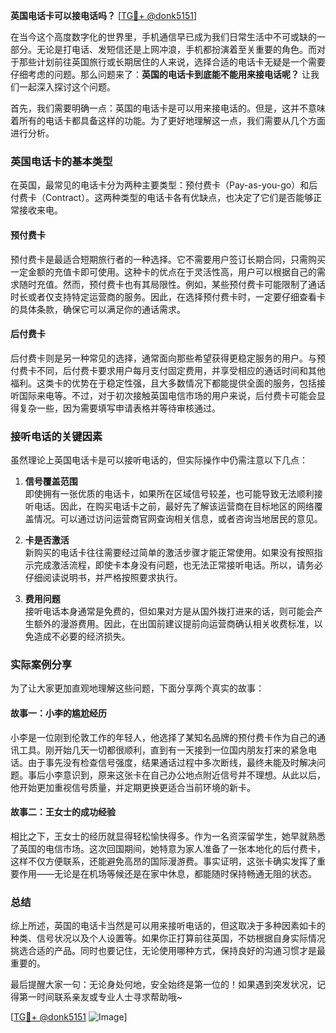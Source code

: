 **英国电话卡可以接电话吗？** [[TG💪+ @donk5151](https://t.me/s/donk5151)]

在当今这个高度数字化的世界里，手机通信早已成为我们日常生活中不可或缺的一部分。无论是打电话、发短信还是上网冲浪，手机都扮演着至关重要的角色。而对于那些计划前往英国旅行或长期居住的人来说，选择合适的电话卡无疑是一个需要仔细考虑的问题。那么问题来了：**英国的电话卡到底能不能用来接电话呢？** 让我们一起深入探讨这个问题。

首先，我们需要明确一点：英国的电话卡是可以用来接电话的。但是，这并不意味着所有的电话卡都具备这样的功能。为了更好地理解这一点，我们需要从几个方面进行分析。

### 英国电话卡的基本类型

在英国，最常见的电话卡分为两种主要类型：预付费卡（Pay-as-you-go）和后付费卡（Contract）。这两种类型的电话卡各有优缺点，也决定了它们是否能够正常接收来电。

#### 预付费卡

预付费卡是最适合短期旅行者的一种选择。它不需要用户签订长期合同，只需购买一定金额的充值卡即可使用。这种卡的优点在于灵活性高，用户可以根据自己的需求随时充值。然而，预付费卡也有其局限性。例如，某些预付费卡可能限制了通话时长或者仅支持特定运营商的服务。因此，在选择预付费卡时，一定要仔细查看卡的具体条款，确保它可以满足你的通话需求。

#### 后付费卡

后付费卡则是另一种常见的选择，通常面向那些希望获得更稳定服务的用户。与预付费卡不同，后付费卡要求用户每月支付固定费用，并享受相应的通话时间和其他福利。这类卡的优势在于稳定性强，且大多数情况下都能提供全面的服务，包括接听国际来电等。不过，对于初次接触英国电信市场的用户来说，后付费卡可能会显得复杂一些，因为需要填写申请表格并等待审核通过。

### 接听电话的关键因素

虽然理论上英国电话卡是可以接听电话的，但实际操作中仍需注意以下几点：

1. **信号覆盖范围**  
   即使拥有一张优质的电话卡，如果所在区域信号较差，也可能导致无法顺利接听电话。因此，在购买电话卡之前，最好先了解该运营商在目标地区的网络覆盖情况。可以通过访问运营商官网查询相关信息，或者咨询当地居民的意见。

2. **卡是否激活**  
   新购买的电话卡往往需要经过简单的激活步骤才能正常使用。如果没有按照指示完成激活流程，即使卡本身没有问题，也无法正常接听电话。所以，请务必仔细阅读说明书，并严格按照要求执行。

3. **费用问题**  
   接听电话本身通常是免费的，但如果对方是从国外拨打进来的话，则可能会产生额外的漫游费用。因此，在出国前建议提前向运营商确认相关收费标准，以免造成不必要的经济损失。

### 实际案例分享

为了让大家更加直观地理解这些问题，下面分享两个真实的故事：

#### 故事一：小李的尴尬经历  
小李是一位刚到伦敦工作的年轻人，他选择了某知名品牌的预付费卡作为自己的通讯工具。刚开始几天一切都很顺利，直到有一天接到一位国内朋友打来的紧急电话。由于事先没有检查信号强度，结果通话过程中多次断线，最终未能及时解决问题。事后小李意识到，原来这张卡在自己办公地点附近信号并不理想。从此以后，他开始更加重视信号质量，并定期更换更适合当前环境的新卡。

#### 故事二：王女士的成功经验  
相比之下，王女士的经历就显得轻松愉快得多。作为一名资深留学生，她早就熟悉了英国的电信市场。这次回国期间，她特意为家人准备了一张本地化的后付费卡，这样不仅方便联系，还能避免高昂的国际漫游费。事实证明，这张卡确实发挥了重要作用——无论是在机场等候还是在家中休息，都能随时保持畅通无阻的状态。

### 总结

综上所述，英国的电话卡当然是可以用来接听电话的，但这取决于多种因素如卡的种类、信号状况以及个人设置等。如果你正打算前往英国，不妨根据自身实际情况挑选合适的产品。同时也要记住，无论使用哪种方式，保持良好的沟通习惯才是最重要的。

最后提醒大家一句：无论身处何地，安全始终是第一位的！如果遇到突发状况，记得第一时间联系亲友或专业人士寻求帮助哦~

[[TG💪+ @donk5151](https://t.me/s/donk5151) ![Image](https://i.postimg.cc/rwNCRYN7/Snipaste-2025-04-30-17-27-05.png)]